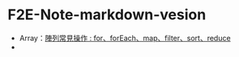 # F2E-Note-markdown-vesion
* Array：[陣列常見操作 : for、forEach、map、filter、sort、reduce](https://github.com/jiaren23/F2E-Note-markdown-vesion/tree/master/Array)
* 
